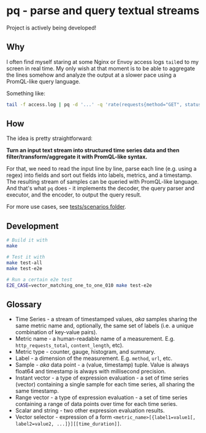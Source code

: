 # pq - **p**arse and **q**uery textual streams

Project is actively being developed!

## Why

I often find myself staring at some Nginx or Envoy access logs `tail`ed to my screen
in real time.  My only wish at that moment is to be able to aggregate the lines
somehow and analyze the output at a slower pace using a PromQL-like query language.

Something like:

```bash
tail -f access.log | pq -d '...' -q 'rate(requests{method="GET", status_code=~"5"}[1s])'
```

##  How

The idea is pretty straightforward:

**Turn an input text stream into structured time series data
and then filter/transform/aggregate it with PromQL-like syntax.**

For that, we need to read the input line by line, parse each line (e.g. using a regex)
into fields and sort out fields into labels, metrics, and a timestamp. The resulting
stream of samples can be queried with PromQL-like language. And that's what `pq`
does - it implements the decoder, the query parser and executor, and the
encoder, to output the query result.

For more use cases, see [tests/scenarios folder](tests/scenarios).


## Development

```bash
# Build it with
make

# Test it with
make test-all
make test-e2e

# Run a certain e2e test
E2E_CASE=vector_matching_one_to_one_010 make test-e2e
```

## Glossary

- Time Series - a stream of timestamped values, _aka_ samples sharing the same metric name and, optionally, the same set of labels (i.e. a unique combination of key-value pairs).
- Metric name - a human-readable name of a measurement. E.g. `http_requests_total`, `content_length`, etc).
- Metric type - counter, gauge, histogram, and summary.
- Label - a dimension of the measurement. E.g. `method`, `url`, etc.
- Sample - _aka_ data point - a (value, timestamp) tuple. Value is always float64 and timestamp is always with millisecond precision.
- Instant vector - a type of expression evaluation - a set of time series (vector) containing a single sample for each time series, all sharing the same timestamp.
- Range vector - a type of expression evaluation - a set of time series containing a range of data points over time for each time series.
- Scalar and string - two other expression evaluation results.
- Vector selector - expression of a form `<metric_name>[{label1=value1[, label2=value2, ...]}][[time_duration]]`.

